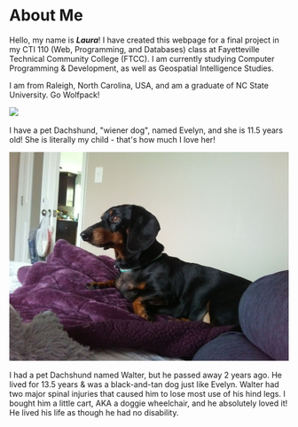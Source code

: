 # About Me 

Hello, my name is <em><b>Laura</b></em>! I have created this webpage for a final project in my CTI 110 (Web, Programming, and Databases) class at Fayetteville Technical Community College (FTCC). I am currently studying Computer Programming & Development, as well as Geospatial Intelligence Studies.

I am from Raleigh, North Carolina, USA, and am a graduate of NC State University. Go Wolfpack!

<img src="https://user-images.githubusercontent.com/116817238/205969374-b05645dc-4e06-49ae-9005-378332d9427b.png" width="300">

I have a pet Dachshund, "wiener dog", named Evelyn, and she is 11.5 years old! She is literally my child - that's how much I love her! 

<img src="0727181732a.jpg">

I had a pet Dachshund named Walter, but he passed away 2 years ago. He lived for 13.5 years & was a black-and-tan dog just like Evelyn. Walter had two major spinal injuries that caused him to lose most use of his hind legs. I bought him a little cart, AKA a doggie wheelchair, and he absolutely loved it! He lived his life as though he had no disability.

